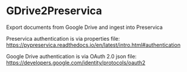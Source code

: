 # GDrive2Preservica
Export documents from Google Drive and ingest into Preservica

Preservica authentication is via properties file:  https://pypreservica.readthedocs.io/en/latest/intro.html#authentication

Google Drive authentication is via OAuth 2.0 json file:  https://developers.google.com/identity/protocols/oauth2

